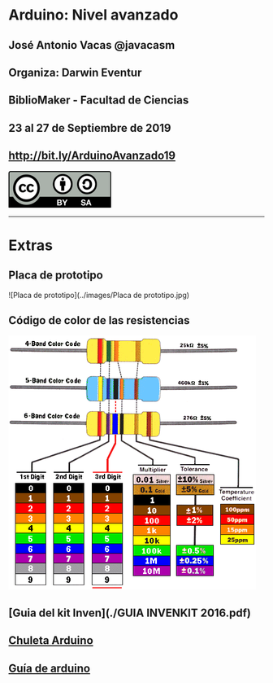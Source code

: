 # Arduino: Nivel avanzado


## José Antonio Vacas @javacasm
## Organiza: Darwin Eventur
## BiblioMaker - Facultad de Ciencias
## 23 al 27 de Septiembre de 2019

## http://bit.ly/ArduinoAvanzado19

![CC](../images/Licencia_CC_peque.png)

* * *

# Extras


## Placa de prototipo

![Placa de prototipo](../images/Placa de prototipo.jpg)

## Código de color de las resistencias

![codigo resistencias](../images/CodigoColorResistencias.gif)

## [Guia del kit Inven](./GUIA INVENKIT 2016.pdf)

## [Chuleta Arduino](./Funciones.pdf)

## [Guía de arduino](./Arduino_programing_notebook_ES_completo.pdf)
